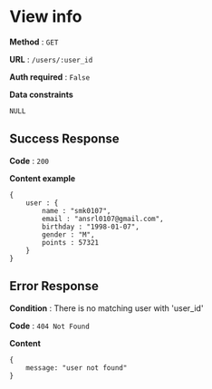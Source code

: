 # View info

**Method** : `GET`

**URL** : `/users/:user_id`

**Auth required** : `False`

**Data constraints** 
```
NULL
```

## Success Response

**Code** : `200`

**Content example**
```
{
    user : {
        name : "smk0107",
        email : "ansrl0107@gmail.com",
        birthday : "1998-01-07",
        gender : "M",
        points : 57321
    }
}
```

## Error Response

**Condition** : There is no matching user with 'user_id'

**Code** : `404 Not Found`

**Content**

```
{
    message: "user not found"
}
```